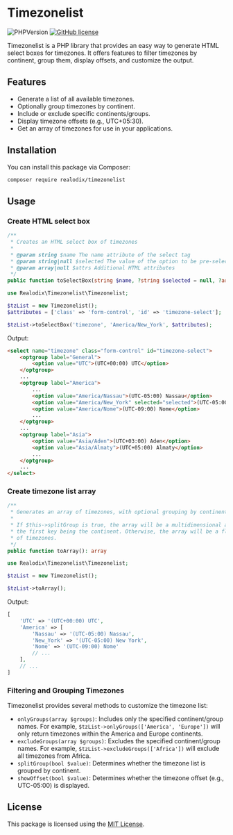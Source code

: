 # Timezonelist

![PHPVersion](https://img.shields.io/badge/PHP-8.1-777BB4.svg?style=flat-square)
[![GitHub license](https://img.shields.io/github/license/realodix/timezonelist?style=flat-square)](https://github.com/realodix/timezonelist/blob/main/LICENSE)

Timezonelist is a PHP library that provides an easy way to generate HTML select boxes for timezones. It offers features to filter timezones by continent, group them, display offsets, and customize the output.

## Features
- Generate a list of all available timezones.
- Optionally group timezones by continent.
- Include or exclude specific continents/groups.
- Display timezone offsets (e.g., UTC+05:30).
- Get an array of timezones for use in your applications.


## Installation

You can install this package via Composer:

```bash
composer require realodix/timezonelist
```

## Usage

### Create HTML select box

```php
/**
 * Creates an HTML select box of timezones
 *
 * @param string $name The name attribute of the select tag
 * @param string|null $selected The value of the option to be pre-selected
 * @param array|null $attrs Additional HTML attributes
 */
public function toSelectBox(string $name, ?string $selected = null, ?array $attrs = null): string
```

```php
use Realodix\Timezonelist\Timezonelist;

$tzList = new Timezonelist();
$attributes = ['class' => 'form-control', 'id' => 'timezone-select'];

$tzList->toSelectBox('timezone', 'America/New_York', $attributes);
```

Output:
```html
<select name="timezone" class="form-control" id="timezone-select">
    <optgroup label="General">
        <option value="UTC">(UTC+00:00) UTC</option>
    </optgroup>
    ...
    <optgroup label="America">
        ...
        <option value="America/Nassau">(UTC-05:00) Nassau</option>
        <option value="America/New_York" selected="selected">(UTC-05:00) New York</option>
        <option value="America/Nome">(UTC-09:00) Nome</option>
        ...
    </optgroup>
    ...
    <optgroup label="Asia">
        <option value="Asia/Aden">(UTC+03:00) Aden</option>
        <option value="Asia/Almaty">(UTC+05:00) Almaty</option>
        ...
    </optgroup>
    ...
</select>
```


### Create timezone list array

```php
/**
 * Generates an array of timezones, with optional grouping by continent
 *
 * If $this->splitGroup is true, the array will be a multidimensional array with
 * the first key being the continent. Otherwise, the array will be a flat array
 * of timezones.
 */
public function toArray(): array
```

```php
use Realodix\Timezonelist\Timezonelist;

$tzList = new Timezonelist();

$tzList->toArray();
```

Output:
```php
[
    'UTC' => '(UTC+00:00) UTC',
    'America' => [
        'Nassau' => '(UTC-05:00) Nassau',
        'New_York' => '(UTC-05:00) New York',
        'Nome' => '(UTC-09:00) Nome'
        // ...
    ],
    // ...
]
```

### Filtering and Grouping Timezones
Timezonelist provides several methods to customize the timezone list:

- `onlyGroups(array $groups)`: Includes only the specified continent/group names. For example, `$tzList->onlyGroups(['America', 'Europe'])` will only return timezones within the America and Europe continents.
- `excludeGroups(array $groups)`: Excludes the specified continent/group names. For example, `$tzList->excludeGroups(['Africa'])` will exclude all timezones from Africa.
- `splitGroup(bool $value)`: Determines whether the timezone list is grouped by continent.
- `showOffset(bool $value)`: Determines whether the timezone offset (e.g., UTC-05:00) is displayed.

## License
This package is licensed using the [MIT License](/LICENSE).
